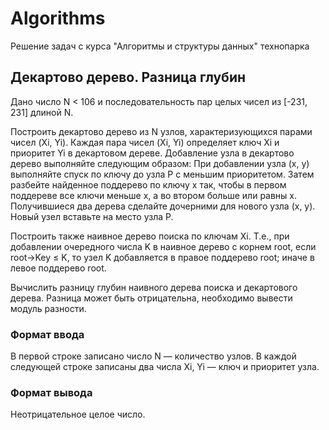 # Algorithms
Решение задач с курса "Алгоритмы и структуры данных" технопарка

## Декартово дерево. Разница глубин

Дано число N < 106 и последовательность пар целых чисел из [-231, 231] длиной N.

Построить декартово дерево из N узлов, характеризующихся парами чисел (Xi, Yi). Каждая пара чисел (Xi, Yi) определяет ключ Xi и приоритет Yi в декартовом дереве.
Добавление узла в декартово дерево выполняйте следующим образом: При добавлении узла (x, y) выполняйте спуск по ключу до узла P с меньшим приоритетом. Затем разбейте найденное поддерево по ключу x так, чтобы в первом поддереве все ключи меньше x, а во втором больше или равны x. Получившиеся два дерева сделайте дочерними для нового узла (x, y). Новый узел вставьте на место узла P.

Построить также наивное дерево поиска по ключам Xi.
Т.е., при добавлении очередного числа K в наивное дерево с корнем root, если root→Key ≤ K, то узел K добавляется в правое поддерево root; иначе в левое поддерево root.

Вычислить разницу глубин наивного дерева поиска и декартового дерева. Разница может быть отрицательна, необходимо вывести модуль разности.

### Формат ввода

В первой строке записано число N — количество узлов.
В каждой следующей строке записаны два числа Xi, Yi — ключ и приоритет узла. 

### Формат вывода

Неотрицательное целое число.
